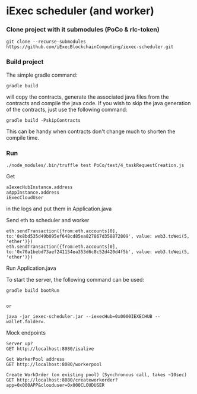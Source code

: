 # iExec scheduler (and worker)

### Clone project with it submodules (PoCo & rlc-token)

```
git clone --recurse-submodules https://github.com/iExecBlockchainComputing/iexec-scheduler.git
```

### Build project
The simple gradle command:
```
gradle build
```
will copy the contracts, generate the associated java files from the contracts and compile the java code.
If you wish to skip the java generation of the contracts, just use the following command:
```
gradle build -PskipContracts
```
This can be handy when contracts don't change much to shorten the compile time.

### Run

```
./node_modules/.bin/truffle test PoCo/test/4_taskRequestCreation.js
```

Get
```
aIexecHubInstance.address
aAppInstance.address
iExecCloudUser
```
in the logs and put them in Application.java

Send eth to scheduler and worker
```
eth.sendTransaction({from:eth.accounts[0], to:'0x8bd535d49b095ef648cd85ea827867d358872809', value: web3.toWei(5, 'ether')})
eth.sendTransaction({from:eth.accounts[0], to:'0x70a1bebd73aef241154ea353d6c8c52d420d4f5b', value: web3.toWei(5, 'ether')})
```

Run Application.java

To start the server, the following command can be used:
```
gradle build bootRun


or

java -jar iexec-scheduler.jar --iexecHub=0x0000IEXECHUB --wallet.folder=.
```


Mock endpoints
```
Server up?
GET http://localhost:8080/isalive

Get WorkerPool address
GET http://localhost:8080/workerpool

Create WorkOrder (on existing pool) (Synchronous call, takes ~10sec)
GET http://localhost:8080/createworkorder?app=0x000APP&clouduser=0x000CLOUDUSER
```



